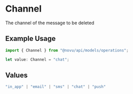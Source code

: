 # Channel

The channel of the message to be deleted

## Example Usage

```typescript
import { Channel } from "@novu/api/models/operations";

let value: Channel = "chat";
```

## Values

```typescript
"in_app" | "email" | "sms" | "chat" | "push"
```